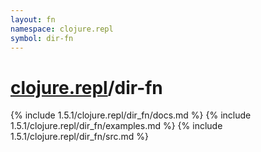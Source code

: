```yaml
---
layout: fn
namespace: clojure.repl
symbol: dir-fn
---
```


# [clojure.repl](../)/dir-fn

{% include 1.5.1/clojure.repl/dir_fn/docs.md %}
{% include 1.5.1/clojure.repl/dir_fn/examples.md %}
{% include 1.5.1/clojure.repl/dir_fn/src.md %}

